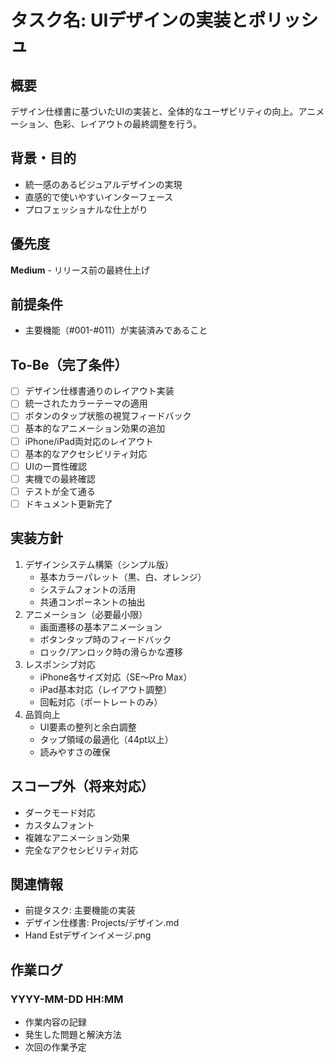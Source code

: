 # タスク名: UIデザインの実装とポリッシュ

## 概要
デザイン仕様書に基づいたUIの実装と、全体的なユーザビリティの向上。アニメーション、色彩、レイアウトの最終調整を行う。

## 背景・目的
- 統一感のあるビジュアルデザインの実現
- 直感的で使いやすいインターフェース
- プロフェッショナルな仕上がり

## 優先度
**Medium** - リリース前の最終仕上げ

## 前提条件
- 主要機能（#001-#011）が実装済みであること

## To-Be（完了条件）
- [ ] デザイン仕様書通りのレイアウト実装
- [ ] 統一されたカラーテーマの適用
- [ ] ボタンのタップ状態の視覚フィードバック
- [ ] 基本的なアニメーション効果の追加
- [ ] iPhone/iPad両対応のレイアウト
- [ ] 基本的なアクセシビリティ対応
- [ ] UIの一貫性確認
- [ ] 実機での最終確認
- [ ] テストが全て通る
- [ ] ドキュメント更新完了

## 実装方針
1. デザインシステム構築（シンプル版）
   - 基本カラーパレット（黒、白、オレンジ）
   - システムフォントの活用
   - 共通コンポーネントの抽出
2. アニメーション（必要最小限）
   - 画面遷移の基本アニメーション
   - ボタンタップ時のフィードバック
   - ロック/アンロック時の滑らかな遷移
3. レスポンシブ対応
   - iPhone各サイズ対応（SE〜Pro Max）
   - iPad基本対応（レイアウト調整）
   - 回転対応（ポートレートのみ）
4. 品質向上
   - UI要素の整列と余白調整
   - タップ領域の最適化（44pt以上）
   - 読みやすさの確保

## スコープ外（将来対応）
- ダークモード対応
- カスタムフォント
- 複雑なアニメーション効果
- 完全なアクセシビリティ対応

## 関連情報
- 前提タスク: 主要機能の実装
- デザイン仕様書: Projects/デザイン.md
- Hand Estデザインイメージ.png

## 作業ログ
### YYYY-MM-DD HH:MM
- 作業内容の記録
- 発生した問題と解決方法
- 次回の作業予定